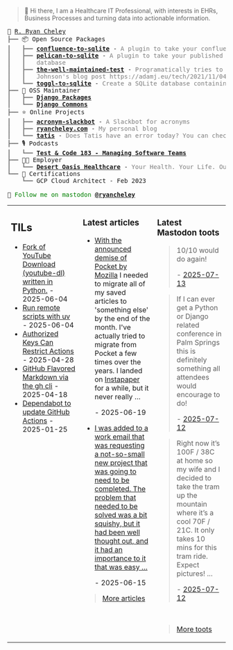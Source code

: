 > 👋 Hi there, I am a Healthcare IT Professional, with interests in EHRs, Business Processes and turning data into actionable information.

<pre style="font-family:Menlo,'DejaVu Sans Mono',consolas,'Courier New',monospace">🙂 <a href="https://www.ryancheley.com">R. Ryan Cheley</a>
<span style="color: #808080; text-decoration-color: #808080">┣━━ </span>📦 Open Source Packages
<span style="color: #808080; text-decoration-color: #808080">┃   ┣━━ </span><span style="font-weight: bold"><a href="https://pypi.org/project/confluence-to-sqlite/">confluence-to-sqlite</a></span> - <span style="color: #808080; text-decoration-color: #808080">A plugin to take your confluence data and add it to a SQLite database</span>
<span style="color: #808080; text-decoration-color: #808080">┃   ┣━━ </span><span style="font-weight: bold"><a href="https://pypi.org/project/pelican-to-sqlite/">pelican-to-sqlite</a></span> - <span style="color: #808080; text-decoration-color: #808080">A plugin to take your published Pelican posts and put them into a SQLite</span>
<span style="color: #808080; text-decoration-color: #808080">┃   ┃   </span><span style="color: #808080; text-decoration-color: #808080">database</span>
<span style="color: #808080; text-decoration-color: #808080">┃   ┣━━ </span><span style="font-weight: bold"><a href="https://pypi.org/project/the-well-maintained-test/">the-well-maintained-test</a></span> - <span style="color: #808080; text-decoration-color: #808080">Programatically tries to answer the 12 questions from Adam </span>
<span style="color: #808080; text-decoration-color: #808080">┃   ┃   </span><span style="color: #808080; text-decoration-color: #808080">Johnson&#x27;s blog post https://adamj.eu/tech/2021/11/04/the-well-maintained-test/</span>
<span style="color: #808080; text-decoration-color: #808080">┃   ┗━━ </span><span style="font-weight: bold"><a href="https://pypi.org/project/toggl-to-sqlite/">toggl-to-sqlite</a></span> - <span style="color: #808080; text-decoration-color: #808080">Create a SQLite database containing data from your Toggl account.</span>
<span style="color: #808080; text-decoration-color: #808080">┣━━ </span>🧰 OSS Maintainer
<span style="color: #808080; text-decoration-color: #808080">┃   ┣━━ </span><span style="font-weight: bold"><a href="https://djangopackages.org">Django Packages</a></span>
<span style="color: #808080; text-decoration-color: #808080">┃   ┗━━ </span><span style="font-weight: bold"><a href="https://github.com/django-commons/">Django Commons</a></span>
<span style="color: #808080; text-decoration-color: #808080">┣━━ </span>⭐ Online Projects
<span style="color: #808080; text-decoration-color: #808080">┃   ┣━━ </span><span style="font-weight: bold"><a href="https://slackbot.ryancheley.com">acronym-slackbot</a></span> - <span style="color: #808080; text-decoration-color: #808080">A Slackbot for acronyms</span>
<span style="color: #808080; text-decoration-color: #808080">┃   ┣━━ </span><span style="font-weight: bold"><a href="https://www.ryancheley.com">ryancheley.com</a></span> - <span style="color: #808080; text-decoration-color: #808080">My personal blog</span>
<span style="color: #808080; text-decoration-color: #808080">┃   ┗━━ </span><span style="font-weight: bold"><a href="https://doestatisjrhaveanerrortoday.com">tatis</a></span> - <span style="color: #808080; text-decoration-color: #808080">Does Tatis have an error today? You can check here</span>
<span style="color: #808080; text-decoration-color: #808080">┣━━ </span>🎙️ Podcasts
<span style="color: #808080; text-decoration-color: #808080">┃   ┗━━ </span><span style="font-weight: bold"><a href="https://testandcode.com/183">Test &amp; Code 183 - Managing Software Teams</a></span>
<span style="color: #808080; text-decoration-color: #808080">┣━━ </span>👨‍💻 Employer
<span style="color: #808080; text-decoration-color: #808080">┃   ┗━━ </span><span style="font-weight: bold"><a href="https://www.mydohc.com">Desert Oasis Healthcare</a></span> - <span style="color: #808080; text-decoration-color: #808080">Your Health. Your Life. Our Passion.</span>
<span style="color: #808080; text-decoration-color: #808080">┗━━ </span>📜 Certifications
<span style="color: #808080; text-decoration-color: #808080">    ┗━━ </span>GCP Cloud Architect - Feb 2023

🦣 <span style="color: #008000; text-decoration-color: #008000">Follow me on mastodon </span><span style="color: #008000; text-decoration-color: #008000; font-weight: bold"><a href="https://mastodon.social/@ryancheley">@ryancheley</a></span>
</pre>


<table><tr><td valign="top" width="33%">

## TILs

<ul>

  <li><a href="youtube-dl" target="_blank">Fork of YouTube Download (youtube-dl) written in Python.</a> - 2025-06-04</li>

  <li><a href="https://github.com/ryancheley/til/blob/main/uv/run-remote-scripts-with-uv.md" target="_blank">Run remote scripts with uv</a> - 2025-06-04</li>

  <li><a href="https://github.com/ryancheley/til/blob/main/computing/authorized-keys-can-restrict-actions.md" target="_blank">Authorized Keys Can Restrict Actions</a> - 2025-04-28</li>

  <li><a href="https://github.com/ryancheley/til/blob/main/github/gfm.md" target="_blank">GitHub Flavored Markdown via the gh cli</a> - 2025-04-18</li>

  <li><a href="https://github.com/ryancheley/til/blob/main/github/gha-dependabot.md" target="_blank">Dependabot to update GitHub Actions</a> - 2025-01-25</li>

</ul>


</td><td valign="top" width="34%">

### Latest articles

<ul>

  <li><a href="tag:www.ryancheley.com,2025-06-19:/2025/06/19/migrating-to-raindrop-io/" target="_blank"><p>With the announced <a href="https://support.mozilla.org/en-US/kb/future-of-pocket">demise of Pocket by Mozilla</a> I needed to migrate all of my saved articles to 'something else' by the end of the month. I've actually tried to migrate from Pocket a few times over the years. I landed on <a href="https://www.instapaper.com/">Instapaper</a> for a while, but it never really …</p></a> - 2025-06-19</li>

  <li><a href="tag:www.ryancheley.com,2025-06-15:/2025/06/15/a-new-project-at-work/" target="_blank"><p>I was added to a work email that was requesting a not-so-small new project that was going to need to be completed. The problem that needed to be solved was a bit squishy, but it had been well thought out, and it had an importance to it that was easy …</p></a> - 2025-06-15</li>

</ul>

> <a href="https://ryancheley.com/" target="_blank">More articles</a>

</td><td valign="top" width="33%">

### Latest Mastodon toots


  <blockquote>
  <p>10/10 would do again!</p>
  - <a href="https://mastodon.social/@ryancheley/114843131036737686" target="_blank">2025-07-13</a>
  </blockquote>

  <blockquote>
  <p>If I can ever get a Python or Django related conference in Palm Springs this is definitely something all attendees would encourage to do!</p>
  - <a href="https://mastodon.social/@ryancheley/114841671860911312" target="_blank">2025-07-12</a>
  </blockquote>

  <blockquote>
  <p>Right now it’s 100F / 38C at home so my wife and I decided to take the tram up the mountain where it’s a cool 70F / 21C. It only takes 10 mins for this tram ride. Expect pictures! ...</p>
  - <a href="https://mastodon.social/@ryancheley/114841668233416443" target="_blank">2025-07-12</a>
  </blockquote>


<br>

> <a href="https://mastodon.social/@ryancheley" target="_blank">More toots</a>


</td></tr></table>